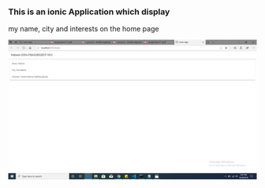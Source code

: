 ### This is an ionic Application which display 
my name, city and interests on the home page

<img src="Mad-Assignment-01-ScreenShoot.png" width="752">